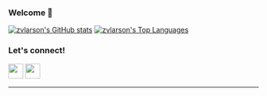 ### Welcome 👋
[![zvlarson's GitHub stats](https://github-readme-stats.vercel.app/api?username=zvlarson&show_icons=true&theme=algolia)](https://github.com/zvlarson)
[![zvlarson's Top Languages](https://github-readme-stats.vercel.app/api/top-langs/?username=zvlarson&layout=compact&theme=algolia)](https://github.com/zvlarson)

### Let's connect!


[<img height="30" src = "https://img.shields.io/badge/gmail-c14438?&style=flat&logo=gmail&logoColor=white">][gmail] 
[<img height="30" src="https://img.shields.io/badge/linkedin-blue.svg?&style=flat&logo=linkedin&logoColor=white" />][LinkedIn]
<br />
<hr />

[gmail]: mailto:zvlarson@gmail.com/
[Linkedin]: https://www.linkedin.com/in/zachary-larson-mba/


<!-- **zvlarson/zvlarson** is a ✨ _special_ ✨ repository because its `README.md` (this file) appears on your GitHub profile. -->

<!-- Here are some ideas to get you started:

- 🔭 I’m currently working on ...
- 🌱 I’m currently learning ...
- 👯 I’m looking to collaborate on ...
- 🤔 I’m looking for help with ...
- 💬 Ask me about ...
- 📫 How to reach me: ...
- 😄 Pronouns: ...
- ⚡ Fun fact: ...
 -->

